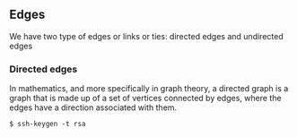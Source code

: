 ## Edges 
 We have two type of edges or links or ties: 
 directed edges and undirected edges

### Directed edges
In mathematics, and more specifically in graph theory, a directed graph is a graph that is made up of a set of vertices connected by edges, where the edges have a direction associated with them.

    $ ssh-keygen -t rsa
